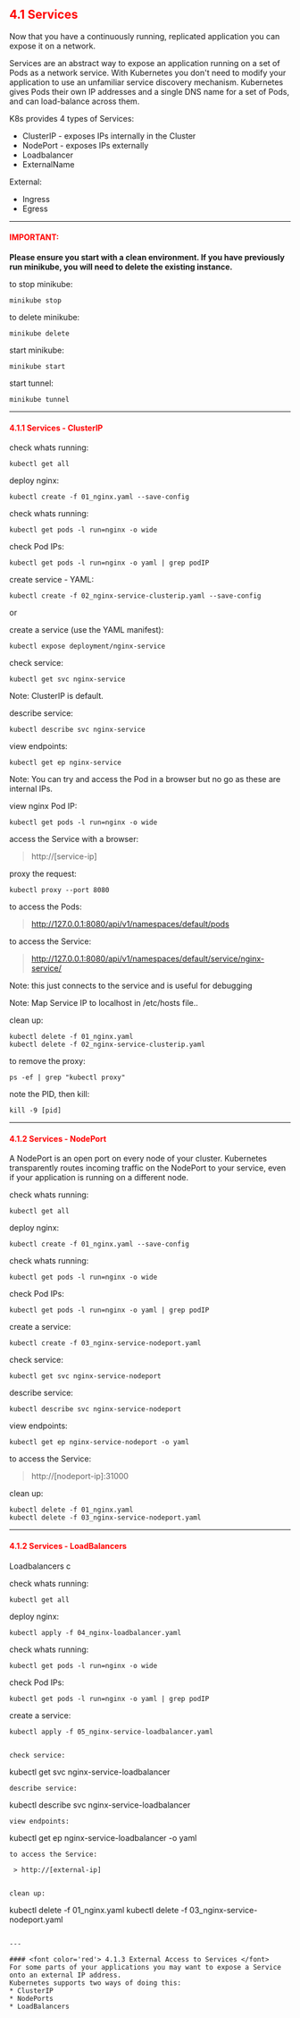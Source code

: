 ## <font color='red'> 4.1 Services </font>
Now that you have a continuously running, replicated application you can expose it on a network.

Services are an abstract way to expose an application running on a set of Pods as a network service.
With Kubernetes you don't need to modify your application to use an unfamiliar service discovery mechanism. Kubernetes gives Pods their own IP addresses and a single DNS name for a set of Pods, and can load-balance across them.

K8s provides 4 types of Services:
* ClusterIP - exposes IPs internally in the Cluster
* NodePort - exposes IPs externally
* Loadbalancer
* ExternalName

External:
* Ingress
* Egress


---

#### <font color='red'>IMPORTANT:</font> 
<strong>Please ensure you start with a clean environment. 
If you have previously run minikube, you will need to delete the existing instance.</strong>

to stop  minikube:
```
minikube stop
```
to delete  minikube:
```
minikube delete
```
start minikube:
```
minikube start
```
start tunnel:
```
minikube tunnel
```

--- 

#### <font color='red'> 4.1.1 Services - ClusterIP </font>

check whats running:
```
kubectl get all
```
deploy nginx:
```
kubectl create -f 01_nginx.yaml --save-config
```
check whats running:
```
kubectl get pods -l run=nginx -o wide
```
check Pod IPs:
```
kubectl get pods -l run=nginx -o yaml | grep podIP
```
create service - YAML:
```
kubectl create -f 02_nginx-service-clusterip.yaml --save-config
```
or

create a service (use the YAML manifest):
```
kubectl expose deployment/nginx-service
```
check service:
```
kubectl get svc nginx-service
```
Note: ClusterIP is default.

describe service:
```
kubectl describe svc nginx-service
```
view endpoints:
```
kubectl get ep nginx-service
```
Note: You can try and access the Pod in a browser but no go as these are internal IPs. 

view nginx Pod IP:
```
kubectl get pods -l run=nginx -o wide
```
access the Service with a browser:

> http://[service-ip]

proxy the request:
```
kubectl proxy --port 8080
```
to access the Pods:

 > http://127.0.0.1:8080/api/v1/namespaces/default/pods

to access the Service:

 > http://127.0.0.1:8080/api/v1/namespaces/default/service/nginx-service/

Note: this just connects to the service and is useful for debugging

Note: Map Service IP to localhost in /etc/hosts file..


clean up:
```
kubectl delete -f 01_nginx.yaml
kubectl delete -f 02_nginx-service-clusterip.yaml
```
to remove the proxy:
```
ps -ef | grep "kubectl proxy"
```
note the PID, then kill:
```
kill -9 [pid]
```


---

#### <font color='red'> 4.1.2 Services - NodePort </font>
A NodePort is an open port on every node of your cluster. Kubernetes transparently routes incoming traffic on the NodePort to your service, even if your application is running on a different node.


check whats running:
```
kubectl get all
```
deploy nginx:
```
kubectl create -f 01_nginx.yaml --save-config
```
check whats running:
```
kubectl get pods -l run=nginx -o wide
```
check Pod IPs:
```
kubectl get pods -l run=nginx -o yaml | grep podIP
```
create a service:
```
kubectl create -f 03_nginx-service-nodeport.yaml
```

check service:
```
kubectl get svc nginx-service-nodeport
```
describe service:
```
kubectl describe svc nginx-service-nodeport
```
view endpoints:
```
kubectl get ep nginx-service-nodeport -o yaml
```
to access the Service:

 > http://[nodeport-ip]:31000


clean up:
```
kubectl delete -f 01_nginx.yaml
kubectl delete -f 03_nginx-service-nodeport.yaml
```

---

#### <font color='red'> 4.1.2 Services - LoadBalancers </font>
Loadbalancers c

check whats running:
```
kubectl get all
```
deploy nginx:
```
kubectl apply -f 04_nginx-loadbalancer.yaml
```
check whats running:
```
kubectl get pods -l run=nginx -o wide
```
check Pod IPs:
```
kubectl get pods -l run=nginx -o yaml | grep podIP
```
create a service:
```
kubectl apply -f 05_nginx-service-loadbalancer.yaml


check service:
```
kubectl get svc nginx-service-loadbalancer
```
describe service:
```
kubectl describe svc nginx-service-loadbalancer
```
view endpoints:
```
kubectl get ep nginx-service-loadbalancer -o yaml
```
to access the Service:

 > http://[external-ip]


clean up:
```
kubectl delete -f 01_nginx.yaml
kubectl delete -f 03_nginx-service-nodeport.yaml
```

---

#### <font color='red'> 4.1.3 External Access to Services </font>
For some parts of your applications you may want to expose a Service onto an external IP address.
Kubernetes supports two ways of doing this: 
* ClusterIP
* NodePorts
* LoadBalancers



